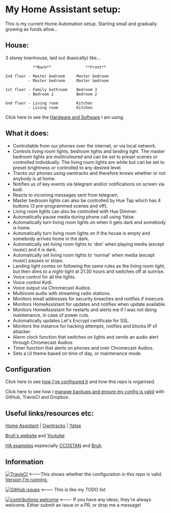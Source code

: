 # My Home Assistant setup:

This is my current Home Automation setup.  Starting small and gradually growing as funds allow...

## House:

3 storey townhouse, laid out (basically) like...

```
            **Back**               **Front**

2nd floor - Master bedroom     Master bedroom
          - Master bedroom     Master bedroom

1st floor - Family bathroom    Bedroom 3
          - Bedroom 2          Bedroom 2

Gnd floor - Living room        Kitchen
          - Living room        Kitchen
```

Click here to see the [Hardware and Software](extras/readme_files/hardware_software.md) I am using.

## What it does:

 - Controllable from our phones over the internet, or via local network.
 - Controls living room lights, bedroom lights and landing light.  The master bedroom lights are multicoloured and can be set to preset scenes or controlled individually.  The living room lights are white but can be set to preset brightness or controlled to any desired level.
 - Tracks our phones using owntracks and therefore knows whether or not anybody is at home.
 - Notifies us of key events via telegram and/or notifications on screen via kodi.
 - Reacts to incoming messages sent from telegram.
 - Master bedroom lights can also be controlled by Hue Tap which has 4 buttons (3 pre-programmed scenes and off).
 - Living room lights can also be controlled with Hue Dimmer.
 - Automatically pause media during phone call using Yatse.
 - Automatically turn living room lights on when it gets dark and somebody is home.
 - Automatically turn living room lights on if the house is empty and somebody arrives home in the dark.
 - Automatically set living room lights to 'dim' when playing media (except music) and it is dark.
 - Automatically set living room lights to 'normal' when media (except music) pauses or stops.
 - Landing light comes on following the same rules as the living room light, but then dims to a night-light at 21.30 hours and switches off at sunrise.
 - Voice control for all the lights.
 - Voice control Kodi.
 - Voice output via Chromecast Audios.
 - Multiroom audio with streaming radio stations.
 - Monitors email addresses for security breaches and notifies if insecure.
 - Monitors HomeAssistant for updates and notifies when update available.
 - Monitors HomeAssistant for restarts and alerts me if I was not doing maintenance, in case of power cuts.
 - Automatically updates Let's Encrypt certificate for SSL.
 - Monitors the instance for hacking attempts, notifies and blocks IP of attacker.
 - Alarm clock function that switches on lights and sends an audio alert through Chromecast Audios.
 - Timer function that alerts on phones and over Chromecast Audios.
 - Sets a UI theme based on time of day, or maintenance mode.
 
## Configuration

Click here to see [how I've configured it](extras/readme_files/configuration.md) and how this repo is organised.

Click here to see how I [manage backups and ensure my config is valid](extras/readme_files/backups.md) with GitHub, TravisCI and Dropbox.

## Useful links/resources etc:

[Home Assistant](http://home-assistant.io) | [Owntracks](http://owntracks.org/) | [Yatse](http://yatse.tv/redmine/projects/yatse)

[Bruh's website](http://www.bruhautomation.com/) and [Youtube](https://www.youtube.com/c/bruhautomation1)

[HA examples](https://home-assistant.io/cookbook/) espescially [CCOSTAN](https://github.com/CCOSTAN/Home-AssistantConfig) and [Bruh](https://github.com/bruhautomation/BRUH3-Home-Assistant-Configuration)

## Information

[![TravisCI](https://travis-ci.org/mf-social/Home-Assistant.svg?branch=master)](https://travis-ci.org/mf-social/Home-Assistant) <---This shows whether the configuration in this repo is valid. [Version I'm running.](.HA_VERSION)

[![GitHub issues](https://img.shields.io/github/issues/mf-social/Home-Assistant.svg)](https://github.com/mf-social/Home-Assistant/issues) <--- This is like my TODO list

[![contributions welcome](https://img.shields.io/badge/contributions-welcome-blue.svg?style=flat)](https://github.com/mf-social/Home-Assistant/pulls) <--- If you have any ideas, they're always welcome.  Either submit an issue or a PR, or drop me a message!